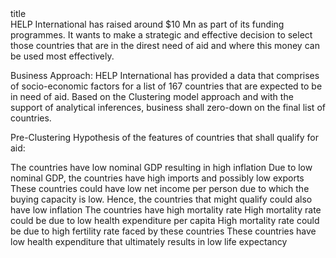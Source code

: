 <title>Business Case:</title>title
<br>
HELP International has raised around $10 Mn as part of its funding programmes. It wants to make a strategic and effective decision to select those countries that are in the direst need of aid and where this money can be used most effectively.

Business Approach: HELP International has provided a data that comprises of socio-economic factors for a list of 167 countries that are expected to be in need of aid. Based on the Clustering model approach and with the support of analytical inferences, business shall zero-down on the final list of countries.

Pre-Clustering Hypothesis of the features of countries that shall qualify for aid:

The countries have low nominal GDP resulting in high inflation
Due to low nominal GDP, the countries have high imports and possibly low exports
These countries could have low net income per person due to which the buying capacity is low. Hence, the countries that might qualify could also have low inflation
The countries have high mortality rate
High mortality rate could be due to low health expenditure per capita
High mortality rate could be due to high fertility rate faced by these countries
These countries have low health expenditure that ultimately results in low life expectancy
